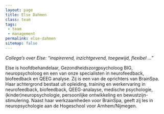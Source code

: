 ```yaml
---
layout: page
title: Else Dahmen
class: team
tags:
 - team
 - management
permalink: else-dahmen
sitemap: false
---
```

*Collega’s over Else: “inspirerend, inzichtgevend, toegewijd, flexibel ...”*

Else is hoofdbehandelaar, Gezondheidszorgpsycholoog BIG, neuropsycholoog en een van onze specialisten in neurofeedback, biofeedback en QEEG analyse. Zij is een van de oprichters van BrainSpa. Haar achtergrond bestaat uit opleiding, training en werkervaring in neurofeedback, biofeedback, QEEG-analayse, medische psychologie, (kinder)neuropsychologie, persoonlijke ontwikkeling en bewustzijn-stimulering. Naast haar werkzaamheden voor BrainSpa, geeft zij les in neuropsychologie aan de Hogeschool voor Arnhem/Nijmegen.